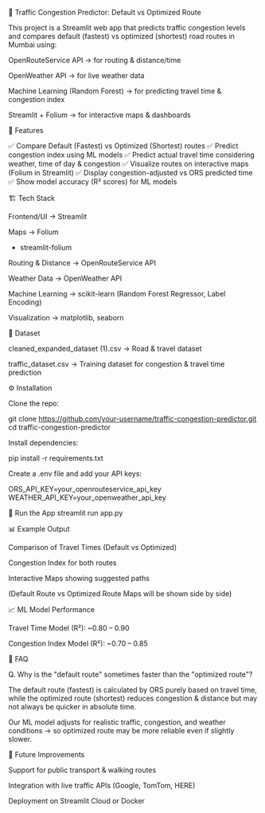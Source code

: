 🚦 Traffic Congestion Predictor: Default vs Optimized Route

This project is a Streamlit web app that predicts traffic congestion levels and compares default (fastest) vs optimized (shortest) road routes in Mumbai using:

OpenRouteService API → for routing & distance/time

OpenWeather API → for live weather data

Machine Learning (Random Forest) → for predicting travel time & congestion index

Streamlit + Folium → for interactive maps & dashboards

📌 Features

✅ Compare Default (Fastest) vs Optimized (Shortest) routes
✅ Predict congestion index using ML models
✅ Predict actual travel time considering weather, time of day & congestion
✅ Visualize routes on interactive maps (Folium in Streamlit)
✅ Display congestion-adjusted vs ORS predicted time
✅ Show model accuracy (R² scores) for ML models

🏗️ Tech Stack

Frontend/UI → Streamlit

Maps → Folium
 + streamlit-folium

Routing & Distance → OpenRouteService API

Weather Data → OpenWeather API

Machine Learning → scikit-learn (Random Forest Regressor, Label Encoding)

Visualization → matplotlib, seaborn

📂 Dataset

cleaned_expanded_dataset (1).csv → Road & travel dataset

traffic_dataset.csv → Training dataset for congestion & travel time prediction

⚙️ Installation

Clone the repo:

git clone https://github.com/your-username/traffic-congestion-predictor.git
cd traffic-congestion-predictor


Install dependencies:

pip install -r requirements.txt


Create a .env file and add your API keys:

ORS_API_KEY=your_openrouteservice_api_key
WEATHER_API_KEY=your_openweather_api_key

🚀 Run the App
streamlit run app.py

📊 Example Output

Comparison of Travel Times (Default vs Optimized)

Congestion Index for both routes

Interactive Maps showing suggested paths

(Default Route vs Optimized Route Maps will be shown side by side)

📈 ML Model Performance

Travel Time Model (R²): ~0.80 – 0.90

Congestion Index Model (R²): ~0.70 – 0.85

🤔 FAQ

Q. Why is the "default route" sometimes faster than the "optimized route"?

The default route (fastest) is calculated by ORS purely based on travel time, while the optimized route (shortest) reduces congestion & distance but may not always be quicker in absolute time.

Our ML model adjusts for realistic traffic, congestion, and weather conditions → so optimized route may be more reliable even if slightly slower.

📌 Future Improvements

Support for public transport & walking routes

Integration with live traffic APIs (Google, TomTom, HERE)

Deployment on Streamlit Cloud or Docker
